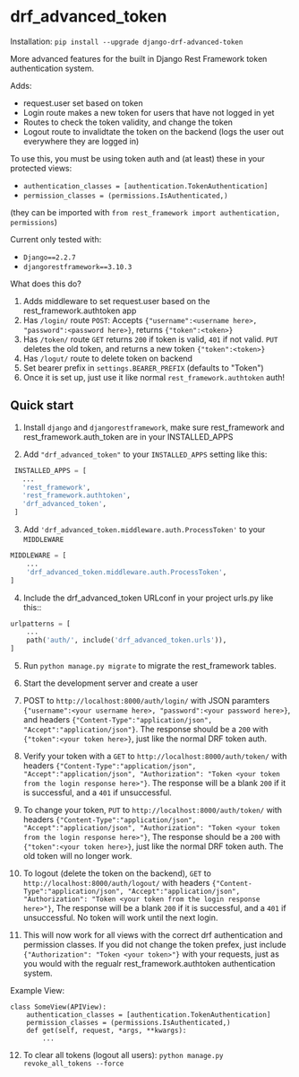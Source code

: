 # drf_advanced_token

Installation:
`pip install --upgrade django-drf-advanced-token`


More advanced features for the built in Django Rest Framework token authentication system.

Adds:
- request.user set based on token
- Login route makes a new token for users that have not logged in yet
- Routes to check the token validity, and change the token
- Logout route to invalidtate the token on the backend (logs the user out everywhere they are logged in)

To use this, you must be using token auth and (at least) these in your protected views:
- `authentication_classes = [authentication.TokenAuthentication]`
- `permission_classes = (permissions.IsAuthenticated,)`


(they can be imported with `from rest_framework import authentication, permissions`)

Current only tested with:
- `Django==2.2.7`
- `djangorestframework==3.10.3`


What does this do?

1. Adds middleware to set request.user based on the rest_framework.authtoken app
2. Has `/login/` route `POST`: Accepts `{"username":<username here>, "password":<password here>}`, returns `{"token":<token>}`
3. Has `/token/` route `GET` returns `200` if token is valid, `401` if not valid. `PUT` deletes the old token, and returns a new token `{"token":<token>}`
4. Has `/logut/` route to delete token on backend
5. Set bearer prefix in `settings.BEARER_PREFIX` (defaults to "Token")
6. Once it is set up, just use it like normal `rest_framework.authtoken` auth!

Quick start
-----------

1. Install `django` and `djangorestframework`, make sure rest_framework and rest_framework.auth_token are in your INSTALLED_APPS

2. Add `"drf_advanced_token"` to your `INSTALLED_APPS` setting like this:
```python
 INSTALLED_APPS = [
   ...
   'rest_framework',
   'rest_framework.authtoken',   
   'drf_advanced_token',
 ]
```

3. Add `'drf_advanced_token.middleware.auth.ProcessToken'` to your `MIDDLEWARE`
```python
MIDDLEWARE = [
    ...    
    'drf_advanced_token.middleware.auth.ProcessToken',    
]
```

4. Include the drf_advanced_token URLconf in your project urls.py like this::
```python
urlpatterns = [
    ...
    path('auth/', include('drf_advanced_token.urls')), 
]
```


5. Run `python manage.py migrate` to migrate the rest_framework tables.

6. Start the development server and create a user

7. POST to `http://localhost:8000/auth/login/` with JSON paramters `{"username":<your username here>, "password":<your password here>}`, and headers `{"Content-Type":"application/json", "Accept":"application/json"}`.  The response should be a `200` with `{"token":<your token here>}`, just like the normal DRF token auth.

8. Verify your token with a `GET` to `http://localhost:8000/auth/token/` with headers `{"Content-Type":"application/json", "Accept":"application/json", "Authorization": "Token <your token from the login response here>"}`.  The response will be a blank `200` if it is successful, and a `401` if unsuccessful.

9. To change your token, `PUT` to `http://localhost:8000/auth/token/` with headers `{"Content-Type":"application/json", "Accept":"application/json", "Authorization": "Token <your token from the login response here>"}`,  The response should be a `200` with `{"token":<your token here>}`, just like the normal DRF token auth.  The old token will no longer work.

10. To logout (delete the token on the backend), `GET` to `http://localhost:8000/auth/logout/` with headers `{"Content-Type":"application/json", "Accept":"application/json", "Authorization": "Token <your token from the login response here>"}`,   The response will be a blank `200` if it is successful, and a `401` if unsuccessful.  No token will work until the next login.

11.  This will now work for all views with the correct drf authentication and permission classes.  If you did not change the token prefex, just include `{"Authorization": "Token <your token>"}` with your requests, just as you would with the regualr rest_framework.authtoken authentication system.

Example View:

```
class SomeView(APIView):
    authentication_classes = [authentication.TokenAuthentication]    
    permission_classes = (permissions.IsAuthenticated,)    
    def get(self, request, *args, **kwargs): 
        ...
```


12.  To clear all tokens (logout all users): `python manage.py  revoke_all_tokens --force`
